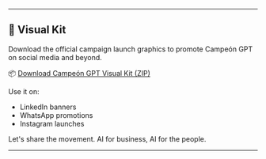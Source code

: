
---

## 🎨 Visual Kit

Download the official campaign launch graphics to promote Campeón GPT on social media and beyond.

📦 [Download Campeón GPT Visual Kit (ZIP)](Campeon_GPT_Visual_Kit.zip)

Use it on:
- LinkedIn banners
- WhatsApp promotions
- Instagram launches

Let's share the movement. AI for business, AI for the people.

---
